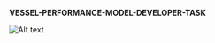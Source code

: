 **VESSEL-PERFORMANCE-MODEL-DEVELOPER-TASK**

![Alt text](https://drive.google.com/uc?export=view&id=12_XSF0CdpXqwmAuHgTXtd7N2GwRgnpZ-)

